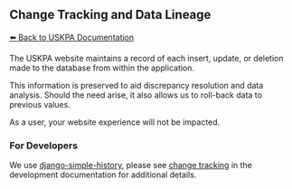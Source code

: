 ## Change Tracking and Data Lineage

[:arrow_left: Back to USKPA
Documentation](../docs)

The USKPA website maintains a record of each insert,
update, or deletion made to the database from within the application.

This information is preserved to aid discrepancy resolution and data analysis. Should the need arise, it also allows us to roll-back data to previous values.

As a user, your website experience will not be impacted.

### For Developers

We use [django-simple-history](https://github.com/treyhunner/django-simple-history), please see [change tracking](./local-development.md#change-tracking) in the development documentation for additional details.

